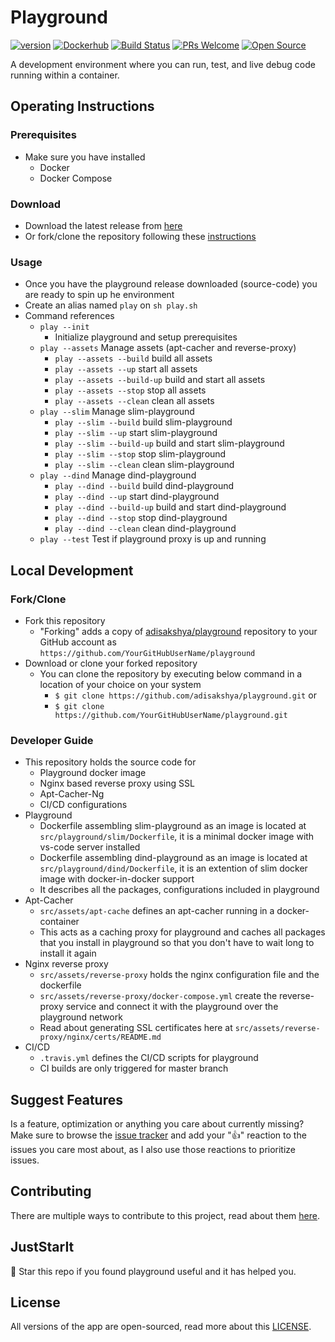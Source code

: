 # Playground

[![version](https://img.shields.io/badge/Version-1.1.0-blue.svg?style=for-the-badge&logo=appveyor)](https://github.com/adisakshya/playground) [![Dockerhub](https://img.shields.io/badge/Dockerhub-blue.svg?style=for-the-badge&logo=appveyor)](https://hub.docker.com/r/adisakshya/playground) [![Build Status](https://img.shields.io/travis/73VW/TechnicalReport.svg?style=for-the-badge&label=Build)](https://travis-ci.org/adisakshya/playground) [![PRs Welcome](https://img.shields.io/badge/PRs-Welcome-blue.svg?style=for-the-badge&logo=appveyor)](https://github.com/adisakshya/playground/pulls) [![Open Source](https://img.shields.io/badge/Open%20Source-Love-red.svg?style=for-the-badge&logo=appveyor)]()

A development environment where you can run, test, and live debug code running within a container.

## Operating Instructions

### Prerequisites

- Make sure you have installed
  - Docker
  - Docker Compose

### Download

- Download the latest release from [here](https://github.com/adisakshya/playground/releases/tag/v1.1.0)
- Or fork/clone the repository following these [instructions](https://github.com/adisakshya/playground#forkclone)

### Usage

- Once you have the playground release downloaded (source-code) you are ready to spin up he environment
- Create an alias named ```play``` on ```sh play.sh```
- Command references
    - ```play --init```
        - Initialize playground and setup prerequisites
    - ```play --assets``` Manage assets (apt-cacher and reverse-proxy)
        - ```play --assets --build``` build all assets
        - ```play --assets --up``` start all assets
        - ```play --assets --build-up``` build and start all assets
        - ```play --assets --stop``` stop all assets
        - ```play --assets --clean``` clean all assets
    - ```play --slim``` Manage slim-playground
        - ```play --slim --build``` build slim-playground
        - ```play --slim --up``` start slim-playground
        - ```play --slim --build-up``` build and start slim-playground
        - ```play --slim --stop``` stop slim-playground
        - ```play --slim --clean``` clean slim-playground
    - ```play --dind``` Manage dind-playground
        - ```play --dind --build``` build dind-playground
        - ```play --dind --up``` start dind-playground
        - ```play --dind --build-up``` build and start dind-playground
        - ```play --dind --stop``` stop dind-playground
        - ```play --dind --clean``` clean dind-playground
    - ```play --test``` Test if playground proxy is up and running


## Local Development

### Fork/Clone

- Fork this repository
	- "Forking" adds a copy of [adisakshya/playground](https://github.com/adisakshya/playground/) repository to your GitHub account as `https://github.com/YourGitHubUserName/playground`
- Download or clone your forked repository
	- You can clone the repository by executing below command in a location of your choice on your system
	    - ```$ git clone https://github.com/adisakshya/playground.git``` or 
	    - ```$ git clone https://github.com/YourGitHubUserName/playground.git```

### Developer Guide

- This repository holds the source code for
    - Playground docker image
    - Nginx based reverse proxy using SSL
    - Apt-Cacher-Ng
    - CI/CD configurations
- Playground
    - Dockerfile assembling slim-playground as an image is located at ```src/playground/slim/Dockerfile```, it is a minimal docker image with vs-code server installed
    - Dockerfile assembling dind-playground as an image is located at ```src/playground/dind/Dockerfile```, it is an extention of slim docker image with docker-in-docker support
    - It describes all the packages, configurations included in playground
- Apt-Cacher
    - ```src/assets/apt-cache``` defines an apt-cacher running in a docker-container
    - This acts as a caching proxy for playground and caches all packages that you install in playground so that you don't have to wait long to install it again
- Nginx reverse proxy
    - ```src/assets/reverse-proxy``` holds the nginx configuration file and the dockerfile
    - ```src/assets/reverse-proxy/docker-compose.yml``` create the reverse-proxy service and connect it with the playground over the playground network
    - Read about generating SSL certificates here at ```src/assets/reverse-proxy/nginx/certs/README.md```
- CI/CD
    - ```.travis.yml``` defines the CI/CD scripts for playground
    - CI builds are only triggered for master branch

## Suggest Features

Is a feature, optimization or anything you care about currently missing? Make sure to browse the [issue tracker](https://github.com/adisakshya/playground/issues?q=is%3Aissue+is%3Aopen+sort%3Areactions-%2B1-desc) and add your ":+1:" reaction to the issues you care most about, as I also use those reactions to prioritize issues.

## Contributing

There are multiple ways to contribute to this project, read about them [here](https://github.com/adisakshya/playground/blob/master/.github/CONTRIBUTING.md).

## JustStarIt

🌟 Star this repo if you found playground useful and it has helped you.

## License

All versions of the app are open-sourced, read more about this [LICENSE](https://github.com/adisakshya/playground/blob/master/LICENSE).
